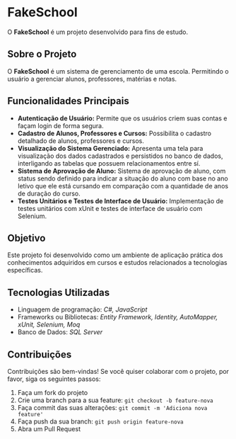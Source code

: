 # FakeSchool

O **FakeSchool** é um projeto desenvolvido para fins de estudo.

## Sobre o Projeto

O **FakeSchool** é um sistema de gerenciamento de uma escola. Permitindo o usuário a gerenciar alunos, professores, matérias e notas.

## Funcionalidades Principais

- **Autenticação de Usuário:** Permite que os usuários criem suas contas e façam login de forma segura.
- **Cadastro de Alunos, Professores e Cursos:** Possibilita o cadastro detalhado de alunos, professores e cursos.
- **Visualização do Sistema Gerenciado:** Apresenta uma tela para visualização dos dados cadastrados e persistidos no banco de dados, interligando as tabelas que possuem relacionamentos entre sí.
- **Sistema de Aprovação de Aluno:** Sistema de aprovação de aluno, com status sendo definido para indicar a situação do aluno com base no ano letivo que ele está cursando em comparação com a quantidade de anos de duração do curso.
- **Testes Unitários e Testes de Interface de Usuário:** Implementação de testes unitários com xUnit e testes de interface de usuário com Selenium.

## Objetivo

Este projeto foi desenvolvido como um ambiente de aplicação prática dos conhecimentos adquiridos em cursos e estudos relacionados a tecnologias específicas.

## Tecnologias Utilizadas

- Linguagem de programação: *C#, JavaScript*
- Frameworks ou Bibliotecas: *Entity Framework, Identity, AutoMapper, xUnit, Selenium, Moq*
- Banco de Dados: *SQL Server*

## Contribuições

Contribuições são bem-vindas! Se você quiser colaborar com o projeto, por favor, siga os seguintes passos:

1. Faça um fork do projeto
2. Crie uma branch para a sua feature: `git checkout -b feature-nova`
3. Faça commit das suas alterações: `git commit -m 'Adiciona nova feature'`
4. Faça push da sua branch: `git push origin feature-nova`
5. Abra um Pull Request
